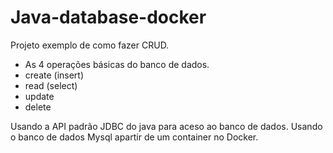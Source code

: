 # Java-database-docker

Projeto exemplo de como fazer CRUD.
  - As 4 operações básicas do banco de dados.
  - create (insert)
  - read (select)
  - update
  - delete
  
Usando a API padrão JDBC do java para aceso ao banco de dados.
Usando o banco de dados Mysql apartir de um container no Docker.
